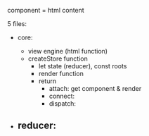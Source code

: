component = html content

5 files:

* core:
    - view engine (html function)
    - createStore function
        + let state (reducer), const roots
        + render function
        + return
            + attach: get component & render
            + connect: 
            + dispatch:


* reducer: 
    - 